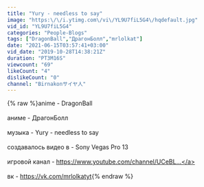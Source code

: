 ```yaml
---
title: "Yury - needless to say"
image: "https:\/\/i.ytimg.com\/vi\/YL9U7fiL5G4\/hqdefault.jpg"
vid_id: "YL9U7fiL5G4"
categories: "People-Blogs"
tags: ["DragonBall","ДрагонБолл","mrlolkat"]
date: "2021-06-15T03:57:41+03:00"
vid_date: "2019-10-28T14:38:21Z"
duration: "PT3M16S"
viewcount: "69"
likeCount: "4"
dislikeCount: "0"
channel: "Birnakonサイヤ人"
---
```

{% raw %}anime - DragonBall<br /><br />аниме - ДрагонБолл<br /><br />музыка - Yury - needless to say<br /><br />создавалось видео в - Sony Vegas Pro 13<br /><br />игровой канал - <a rel="nofollow" target="blank" href="https://www.youtube.com/channel/UCeBL...">https://www.youtube.com/channel/UCeBL...</a><br /><br />вк - <a rel="nofollow" target="blank" href="https://vk.com/mrlolkatyt">https://vk.com/mrlolkatyt</a>{% endraw %}

